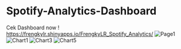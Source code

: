 # Spotify-Analytics-Dashboard

Cek Dashboard now ! https://frengkylr.shinyapps.io/FrengkyLR_Spotify_Analytics/
![Page1](https://user-images.githubusercontent.com/101881998/170607738-737a8a90-3f2b-4525-b8fd-b807d484fbed.PNG)
![Chart1](https://user-images.githubusercontent.com/101881998/170607766-1253371f-0d6a-45b2-9884-1ac70361dffd.PNG)
![Chart3](https://user-images.githubusercontent.com/101881998/170607866-f93aa202-74f5-4e95-acea-879ae493a746.PNG)
![Chart5](https://user-images.githubusercontent.com/101881998/170607784-2889e734-be41-4df2-b4ba-4b137796785d.PNG)
